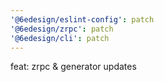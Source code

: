 ```yaml
---
'@6edesign/eslint-config': patch
'@6edesign/zrpc': patch
'@6edesign/cli': patch
---
```


feat: zrpc & generator updates
